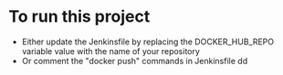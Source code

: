 # To run this project

- Either update the Jenkinsfile by replacing the DOCKER_HUB_REPO variable value with the name of your repository
- Or comment the "docker push" commands in Jenkinsfile
dd
